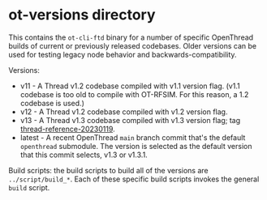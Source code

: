 # ot-versions directory

This contains the `ot-cli-ftd` binary for a number of specific OpenThread builds of current or previously released 
codebases. Older versions can be used for testing legacy node behavior and backwards-compatibility.

Versions:

* v11 - A Thread v1.2 codebase compiled with v1.1 version flag. (v1.1 codebase is too old to compile with OT-RFSIM.
  For this reason, a 1.2 codebase is used.)
* v12 - A Thread v1.2 codebase compiled with v1.2 version flag.
* v13 - A Thread v1.3 codebase compiled with v1.3 version flag; tag
  [thread-reference-20230119](https://github.com/openthread/openthread/tree/thread-reference-20230119).
* latest - A recent OpenThread `main` branch commit that's the default `openthread` submodule. The version is selected 
  as the default version that this commit selects, v1.3 or v1.3.1.

Build scripts: the build scripts to build all of the versions are `../script/build_*`. Each of these specific build 
scripts invokes the general `build` script.
